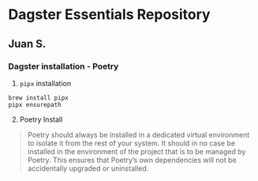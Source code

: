 # Dagster Essentials Repository
## Juan S.

### Dagster installation - Poetry
1. `pipx` installation
```shell
brew install pipx
pipx ensurepath
```

2. Poetry Install
> Poetry should always be installed in a dedicated virtual environment to isolate it from the rest of your system. It should in no case be installed in the environment of the project that is to be managed by Poetry. This ensures that Poetry’s own dependencies will not be accidentally upgraded or uninstalled. 
